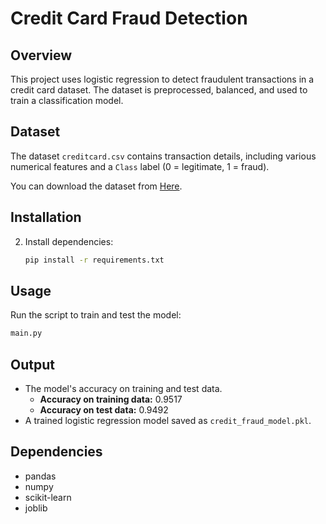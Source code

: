 # Credit Card Fraud Detection

## Overview
This project uses logistic regression to detect fraudulent transactions in a credit card dataset. The dataset is preprocessed, balanced, and used to train a classification model.

## Dataset
The dataset `creditcard.csv` contains transaction details, including various numerical features and a `Class` label (0 = legitimate, 1 = fraud).

You can download the dataset from [Here](https://www.kaggle.com/datasets/mlg-ulb/creditcardfraud).

## Installation

2. Install dependencies:
   ```sh
   pip install -r requirements.txt
   ```

## Usage
Run the script to train and test the model:
```sh
main.py
```

## Output
- The model's accuracy on training and test data.
  - **Accuracy on training data:** 0.9517
  - **Accuracy on test data:** 0.9492
- A trained logistic regression model saved as `credit_fraud_model.pkl`.

## Dependencies
- pandas
- numpy
- scikit-learn
- joblib
